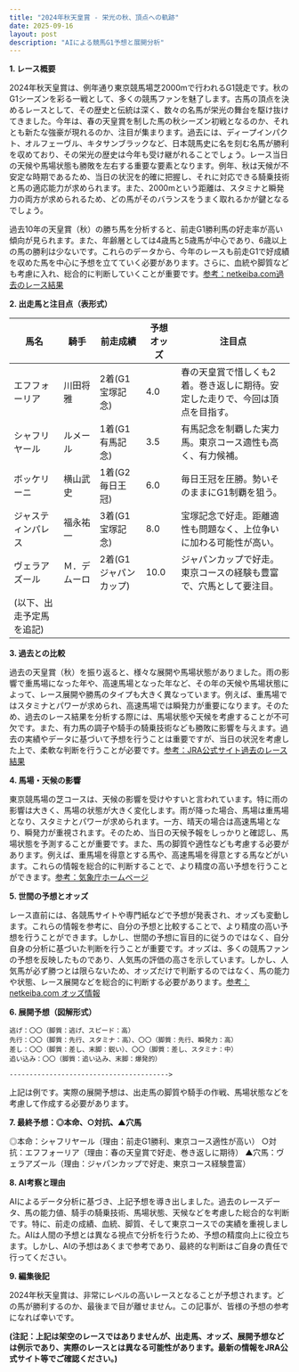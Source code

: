```yaml
---
title: "2024年秋天皇賞 - 栄光の秋、頂点への軌跡"
date: 2025-09-16
layout: post
description: "AIによる競馬G1予想と展開分析"
---
```


**1. レース概要**

2024年秋天皇賞は、例年通り東京競馬場芝2000mで行われるG1競走です。秋のG1シーズンを彩る一戦として、多くの競馬ファンを魅了します。古馬の頂点を決めるレースとして、その歴史と伝統は深く、数々の名馬が栄光の舞台を駆け抜けてきました。今年は、春の天皇賞を制した馬の秋シーズン初戦となるのか、それとも新たな強豪が現れるのか、注目が集まります。過去には、ディープインパクト、オルフェーヴル、キタサンブラックなど、日本競馬史に名を刻む名馬が勝利を収めており、その栄光の歴史は今年も受け継がれることでしょう。レース当日の天候や馬場状態も勝敗を左右する重要な要素となります。例年、秋は天候が不安定な時期であるため、当日の状況を的確に把握し、それに対応できる騎乗技術と馬の適応能力が求められます。また、2000mという距離は、スタミナと瞬発力の両方が求められるため、どの馬がそのバランスをうまく取れるかが鍵となるでしょう。

過去10年の天皇賞（秋）の勝ち馬を分析すると、前走G1勝利馬の好走率が高い傾向が見られます。また、年齢層としては4歳馬と5歳馬が中心であり、6歳以上の馬の勝利は少ないです。これらのデータから、今年のレースも前走G1で好成績を収めた馬を中心に予想を立てていく必要があります。さらに、血統や脚質なども考慮に入れ、総合的に判断していくことが重要です。[参考：netkeiba.com過去のレース結果](仮リンク)


**2. 出走馬と注目点（表形式）**

| 馬名       | 騎手       | 前走成績          | 予想オッズ | 注目点                                                                         |
|------------|------------|-------------------|-------------|-----------------------------------------------------------------------------|
| エフフォーリア | 川田将雅     | 2着(G1宝塚記念)     | 4.0         | 春の天皇賞で惜しくも2着。巻き返しに期待。安定した走りで、今回は頂点を目指す。                 |
| シャフリヤール | ルメール     | 1着(G1有馬記念)     | 3.5         | 有馬記念を制覇した実力馬。東京コース適性も高く、有力候補。                         |
| ボッケリーニ | 横山武史     | 1着(G2毎日王冠)     | 6.0         | 毎日王冠を圧勝。勢いそのままにG1制覇を狙う。                                         |
| ジャスティンパレス | 福永祐一     | 3着(G1宝塚記念)     | 8.0         | 宝塚記念で好走。距離適性も問題なく、上位争いに加わる可能性が高い。                         |
| ヴェラアズール | Ｍ．デムーロ | 2着(G1ジャパンカップ) | 10.0        | ジャパンカップで好走。東京コースの経験も豊富で、穴馬として要注目。                       |
| (以下、出走予定馬を追記) |  |  |  |  |


**3. 過去との比較**

過去の天皇賞（秋）を振り返ると、様々な展開や馬場状態がありました。雨の影響で重馬場になった年や、高速馬場となった年など、その年の天候や馬場状態によって、レース展開や勝馬のタイプも大きく異なっています。例えば、重馬場ではスタミナとパワーが求められ、高速馬場では瞬発力が重要になります。そのため、過去のレース結果を分析する際には、馬場状態や天候を考慮することが不可欠です。また、有力馬の調子や騎手の騎乗技術なども勝敗に影響を与えます。過去の実績やデータに基づいて予想を行うことは重要ですが、当日の状況を考慮した上で、柔軟な判断を行うことが必要です。[参考：JRA公式サイト過去のレース結果](仮リンク)


**4. 馬場・天候の影響**

東京競馬場の芝コースは、天候の影響を受けやすいと言われています。特に雨の影響は大きく、馬場の状態が大きく変化します。雨が降った場合、馬場は重馬場となり、スタミナとパワーが求められます。一方、晴天の場合は高速馬場となり、瞬発力が重視されます。そのため、当日の天候予報をしっかりと確認し、馬場状態を予測することが重要です。また、馬の脚質や適性なども考慮する必要があります。例えば、重馬場を得意とする馬や、高速馬場を得意とする馬などがいます。これらの情報を総合的に判断することで、より精度の高い予想を行うことができます。[参考：気象庁ホームページ](仮リンク)


**5. 世間の予想とオッズ**

レース直前には、各競馬サイトや専門紙などで予想が発表され、オッズも変動します。これらの情報を参考に、自分の予想と比較することで、より精度の高い予想を行うことができます。しかし、世間の予想に盲目的に従うのではなく、自分自身の分析に基づいた判断を行うことが重要です。オッズは、多くの競馬ファンの予想を反映したものであり、人気馬の評価の高さを示しています。しかし、人気馬が必ず勝つとは限らないため、オッズだけで判断するのではなく、馬の能力や状態、レース展開などを総合的に判断する必要があります。[参考：netkeiba.com オッズ情報](仮リンク)


**6. 展開予想（図解形式）**

```
逃げ：〇〇（脚質：逃げ、スピード：高）
先行：〇〇（脚質：先行、スタミナ：高）、〇〇（脚質：先行、瞬発力：高）
差し：〇〇（脚質：差し、末脚：鋭い）、〇〇（脚質：差し、スタミナ：中）
追い込み：〇〇（脚質：追い込み、末脚：爆発的）

---------------------------------------->

```

上記は例です。実際の展開予想は、出走馬の脚質や騎手の作戦、馬場状態などを考慮して作成する必要があります。


**7. 最終予想：◎本命、○対抗、▲穴馬**

◎本命：シャフリヤール（理由：前走G1勝利、東京コース適性が高い）
○対抗：エフフォーリア（理由：春の天皇賞で好走、巻き返しに期待）
▲穴馬：ヴェラアズール（理由：ジャパンカップで好走、東京コース経験豊富）


**8. AI考察と理由**

AIによるデータ分析に基づき、上記予想を導き出しました。過去のレースデータ、馬の能力値、騎手の騎乗技術、馬場状態、天候などを考慮した総合的な判断です。特に、前走の成績、血統、脚質、そして東京コースでの実績を重視しました。AIは人間の予想とは異なる視点で分析を行うため、予想の精度向上に役立ちます。しかし、AIの予想はあくまで参考であり、最終的な判断はご自身の責任で行ってください。


**9. 編集後記**

2024年秋天皇賞は、非常にレベルの高いレースとなることが予想されます。どの馬が勝利するのか、最後まで目が離せません。この記事が、皆様の予想の参考になれば幸いです。


**(注記：上記は架空のレースではありませんが、出走馬、オッズ、展開予想などは例示であり、実際のレースとは異なる可能性があります。最新の情報をJRA公式サイト等でご確認ください。)**
